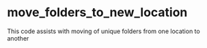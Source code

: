 # move_folders_to_new_location

This code assists with moving of unique folders from one location to another
